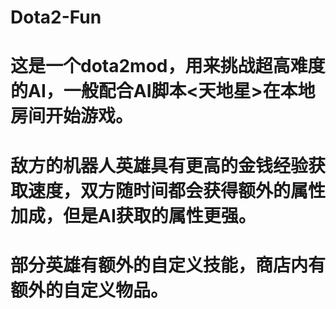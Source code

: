 # Dota2-Fun
# 这是一个dota2mod，用来挑战超高难度的AI，一般配合AI脚本<天地星>在本地房间开始游戏。
# 敌方的机器人英雄具有更高的金钱经验获取速度，双方随时间都会获得额外的属性加成，但是AI获取的属性更强。
# 部分英雄有额外的自定义技能，商店内有额外的自定义物品。
